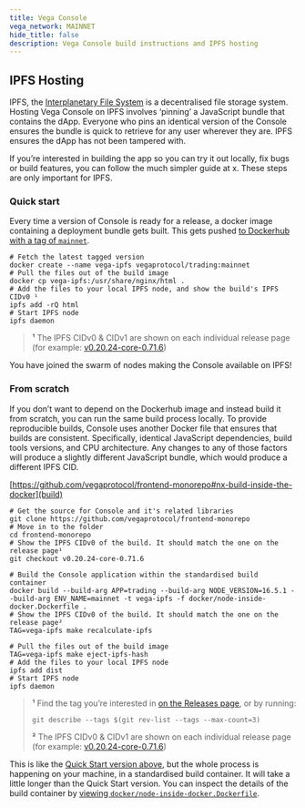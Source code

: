 ```yaml
---
title: Vega Console
vega_network: MAINNET
hide_title: false
description: Vega Console build instructions and IPFS hosting
---
```


## IPFS Hosting
IPFS, the [Interplanetary File System](https://ipfs.tech) is a decentralised file storage system. Hosting Vega Console on IPFS involves ‘pinning’ a JavaScript bundle that contains the dApp. Everyone who pins an identical version of the Console ensures the bundle is quick to retrieve for any user wherever they are. IPFS ensures the dApp has not been tampered with.

If you’re interested in building the app so you can try it out locally, fix bugs or build features, you can follow the much simpler guide at x. These steps are only important for IPFS.

### Quick start

Every time a version of Console is ready for a release, a docker image containing a deployment bundle gets built. This gets pushed [to Dockerhub with a tag of `mainnet`](https://hub.docker.com/r/vegaprotocol/trading/tags?page=1&name=mainnet).

```shell
# Fetch the latest tagged version
docker create --name vega-ipfs vegaprotocol/trading:mainnet
# Pull the files out of the build image
docker cp vega-ipfs:/usr/share/nginx/html .
# Add the files to your local IPFS node, and show the build's IPFS CIDv0 ¹
ipfs add -rQ html
# Start IPFS node
ipfs daemon
```
> **¹**  The IPFS CIDv0 & CIDv1 are shown on each individual release page (for example: [v0.20.24-core-0.71.6](https://github.com/vegaprotocol/frontend-monorepo/releases/tag/v0.20.24-core-0.71.6))

You have joined the swarm of nodes making the Console available on IPFS!

### From scratch

If you don’t want to depend on the Dockerhub image and instead build it from scratch, you can run the same build process locally. To provide reproducible builds, Console uses another Docker file that ensures that builds are consistent. Specifically, identical JavaScript dependencies, build tools versions, and CPU architecture. Any changes to any of those factors will produce a slightly different JavaScript bundle, which would produce a different IPFS CID.

[https://github.com/vegaprotocol/frontend-monorepo#nx-build-inside-the-docker](build)

```shell
# Get the source for Console and it's related libraries
git clone https://github.com/vegaprotocol/frontend-monorepo
# Move in to the folder
cd frontend-monorepo
# Show the IPFS CIDv0 of the build. It should match the one on the release page¹
git checkout v0.20.24-core-0.71.6

# Build the Console application within the standardised build container 
docker build --build-arg APP=trading --build-arg NODE_VERSION=16.5.1 --build-arg ENV_NAME=mainnet -t vega-ipfs -f docker/node-inside-docker.Dockerfile .
# Show the IPFS CIDv0 of the build. It should match the one on the release page²
TAG=vega-ipfs make recalculate-ipfs

# Pull the files out of the build image
TAG=vega-ipfs make eject-ipfs-hash
# Add the files to your local IPFS node
ipfs add dist
# Start IPFS node
ipfs daemon
```

> **¹**  Find the tag you’re interested in [on the Releases page](https://github.com/vegaprotocol/frontend-monorepo/releases), or by running:
> ```shell
> git describe --tags $(git rev-list --tags --max-count=3)
> ```
> 
> **²**  The IPFS CIDv0 & CIDv1 are shown on each individual release page (for example: [v0.20.24-core-0.71.6](https://github.com/vegaprotocol/frontend-monorepo/releases/tag/v0.20.24-core-0.71.6))

This is like the [Quick Start version above](#quick-start), but the whole process is happening on your machine, in a standardised build container. It will take a little longer than the Quick Start version. You can inspect the details of the build container by [viewing `docker/node-inside-docker.Dockerfile`](https://github.com/vegaprotocol/frontend-monorepo/blob/develop/docker/node-inside-docker.Dockerfile).
